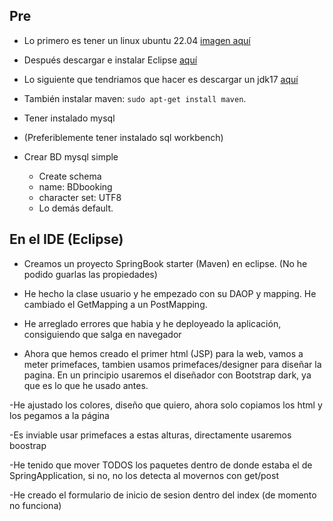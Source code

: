 ## Pre

- Lo primero es tener un linux ubuntu 22.04 [imagen aquí](https://ubuntu.com/download/desktop)

- Después descargar e instalar Eclipse [aquí](https://www.eclipse.org/downloads/)

- Lo siguiente que tendriamos que hacer es descargar un jdk17 [aquí](https://download.oracle.com/java/17/latest/jdk-17_linux-aarch64_bin.tar.gz)

- También instalar maven: `sudo apt-get install maven`.

- Tener instalado mysql

- (Preferiblemente tener instalado sql workbench) 

- Crear BD mysql simple
  - Create schema
  - name: BDbooking
  - character set: UTF8
  - Lo demás default.

## En el IDE (Eclipse)

- Creamos un proyecto SpringBook starter (Maven) en eclipse. (No he podido guarlas las propiedades)

- He hecho la clase usuario y he empezado con su DAOP y mapping. He cambiado el GetMapping a un PostMapping.

- He arreglado errores que habia y he deployeado la aplicación, consiguiendo que salga en navegador

- Ahora que hemos creado el primer html (JSP) para la web, vamos a meter primefaces, tambien usamos primefaces/designer para diseñar la pagina. En un principio usaremos el diseñador con Bootstrap dark, ya que es lo que he usado antes.

-He ajustado los colores, diseño que quiero, ahora solo copiamos los html y los pegamos a la página

-Es inviable usar primefaces a estas alturas, directamente usaremos boostrap

-He tenido que mover TODOS los paquetes dentro de donde estaba el de SpringApplication, si no, no los detecta al movernos con get/post

-He creado el formulario de inicio de sesion dentro del index (de momento no funciona)

  
